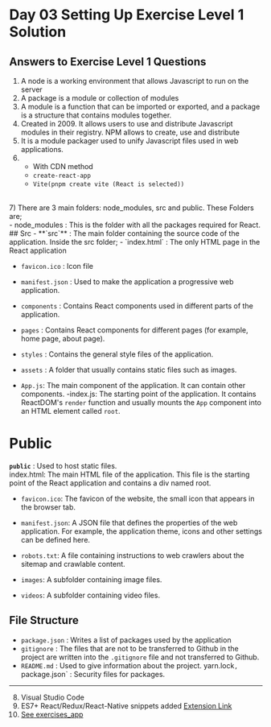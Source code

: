 # Day 03 Setting Up Exercise Level 1 Solution

## Answers to Exercise Level 1 Questions
1) A node is a working environment that allows Javascript to run on the server <br>
2) A package is a module or collection of modules <br>
3) A module is a function that can be imported or exported, and a package is a structure that contains modules together. <br>
4) Created in 2009. It allows users to use and distribute Javascript modules in their registry. NPM allows to create, use and distribute <br>
5) It is a module packager used to unify Javascript files used in web applications. <br>
6) - With CDN method 
   - `create-react-app`
   - `Vite(pnpm create vite (React is selected))`
  <br>
7) There are 3 main folders: node_modules, src and public. These Folders are; <br>
- node_modules : This is the folder with all the packages required for React. <br>
  ## Src
- **`src`** : The main folder containing the source code of the application. Inside the src folder; 
  - `index.html` : The only HTML page in the React application <br>
  
  - `favicon.ico` : Icon file <br>
  
  - `manifest.json` : Used to make the application a progressive web application. <br>
  
  -  `components` : Contains React components used in different parts of the application. <br>
  
  - `pages` : Contains React components for different pages (for example, home page, about page). <br>
  
  - `styles` : Contains the general style files of the application. <br>
  
  - `assets` : A folder that usually contains static files such as images. <br>
  
  - `App.js`: The main component of the application. It can contain other components.
  -index.js: The starting point of the application. It contains ReactDOM's `render` function and usually mounts the `App` component into an HTML element called `root`.  <br>

  # Public
  **`public`** : Used to host static files. <br>
   index.html: The main HTML file of the application. This file is the starting point of the React application and contains a div named root. <br>

  - `favicon.ico`: The favicon of the website, the small icon that appears in the browser tab. 
  
  - `manifest.json`: A JSON file that defines the properties of the web application. For example, the application theme, icons and other settings can be defined here. 
  
  - `robots.txt`: A file containing instructions to web crawlers about the sitemap and crawlable content. 
  
  - `images`: A subfolder containing image files. 
  - `videos`: A subfolder containing video files. 
  
  ## File Structure
 - `package.json` : Writes a list of packages used by the application
 - `gitignore` : The files that are not to be transferred to Github in the project are written into the `.gitignore` file and not transferred to Github.
 - `README.md` : Used to give information about the project.
 yarn.lock`, `package.json` : Security files for packages. <br>
----
8) Visual Studio Code
9) ES7+ React/Redux/React-Native snippets added [Extension Link](https://marketplace.visualstudio.com/items?itemName=dsznajder.es7-react-js-snippets) <br>
10) [See exercises_app]()
  
 

